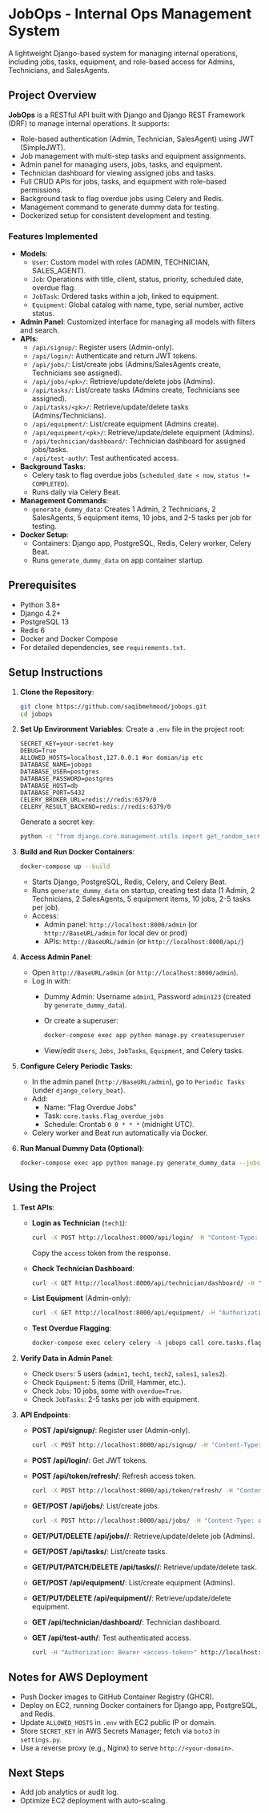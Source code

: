 # JobOps - Internal Ops Management System

A lightweight Django-based system for managing internal operations, including jobs, tasks, equipment, and role-based access for Admins, Technicians, and SalesAgents.

## Project Overview

**JobOps** is a RESTful API built with Django and Django REST Framework (DRF) to manage internal operations. It supports:

- Role-based authentication (Admin, Technician, SalesAgent) using JWT (SimpleJWT).
- Job management with multi-step tasks and equipment assignments.
- Admin panel for managing users, jobs, tasks, and equipment.
- Technician dashboard for viewing assigned jobs and tasks.
- Full CRUD APIs for jobs, tasks, and equipment with role-based permissions.
- Background task to flag overdue jobs using Celery and Redis.
- Management command to generate dummy data for testing.
- Dockerized setup for consistent development and testing.

### Features Implemented

- **Models**:
  - `User`: Custom model with roles (ADMIN, TECHNICIAN, SALES_AGENT).
  - `Job`: Operations with title, client, status, priority, scheduled date, overdue flag.
  - `JobTask`: Ordered tasks within a job, linked to equipment.
  - `Equipment`: Global catalog with name, type, serial number, active status.
- **Admin Panel**: Customized interface for managing all models with filters and search.
- **APIs**:
  - `/api/signup/`: Register users (Admin-only).
  - `/api/login/`: Authenticate and return JWT tokens.
  - `/api/jobs/`: List/create jobs (Admins/SalesAgents create, Technicians see assigned).
  - `/api/jobs/<pk>/`: Retrieve/update/delete jobs (Admins).
  - `/api/tasks/`: List/create tasks (Admins create, Technicians see assigned).
  - `/api/tasks/<pk>/`: Retrieve/update/delete tasks (Admins/Technicians).
  - `/api/equipment/`: List/create equipment (Admins create).
  - `/api/equipment/<pk>/`: Retrieve/update/delete equipment (Admins).
  - `/api/technician/dashboard/`: Technician dashboard for assigned jobs/tasks.
  - `/api/test-auth/`: Test authenticated access.
- **Background Tasks**:
  - Celery task to flag overdue jobs (`scheduled_date < now`, `status != COMPLETED`).
  - Runs daily via Celery Beat.
- **Management Commands**:
  - `generate_dummy_data`: Creates 1 Admin, 2 Technicians, 2 SalesAgents, 5 equipment items, 10 jobs, and 2-5 tasks per job for testing.
- **Docker Setup**:
  - Containers: Django app, PostgreSQL, Redis, Celery worker, Celery Beat.
  - Runs `generate_dummy_data` on app container startup.

## Prerequisites

- Python 3.8+
- Django 4.2+
- PostgreSQL 13
- Redis 6
- Docker and Docker Compose
- For detailed dependencies, see `requirements.txt`.

## Setup Instructions

1. **Clone the Repository**:

   ```bash
   git clone https://github.com/saqibmehmood/jobops.git
   cd jobops
   ```

2. **Set Up Environment Variables**: Create a `.env` file in the project root:

   ```
   SECRET_KEY=your-secret-key
   DEBUG=True
   ALLOWED_HOSTS=localhost,127.0.0.1 #or domian/ip etc
   DATABASE_NAME=jobops
   DATABASE_USER=postgres
   DATABASE_PASSWORD=postgres
   DATABASE_HOST=db
   DATABASE_PORT=5432
   CELERY_BROKER_URL=redis://redis:6379/0
   CELERY_RESULT_BACKEND=redis://redis:6379/0
   ```

   Generate a secret key:

   ```bash
   python -c "from django.core.management.utils import get_random_secret_key; print(get_random_secret_key())"
   ```

3. **Build and Run Docker Containers**:

   ```bash
   docker-compose up --build
   ```

   - Starts Django, PostgreSQL, Redis, Celery, and Celery Beat.
   - Runs `generate_dummy_data` on startup, creating test data (1 Admin, 2 Technicians, 2 SalesAgents, 5 equipment items, 10 jobs, 2-5 tasks per job).
   - Access:
     - Admin panel: `http://localhost:8000/admin` (or `http://BaseURL/admin` for local dev or prod)
     - APIs: `http://BaseURL/admin` (or `http://localhost:8000/api/`)

4. **Access Admin Panel**:

   - Open `http://BaseURL/admin` (or `http://localhost:8000/admin`).
   - Log in with:
     - Dummy Admin: Username `admin1`, Password `admin123` (created by `generate_dummy_data`).
     - Or create a superuser:

       ```bash
       docker-compose exec app python manage.py createsuperuser
       ```
     - View/edit `Users`, `Jobs`, `JobTasks`, `Equipment`, and Celery tasks.

5. **Configure Celery Periodic Tasks**:

   - In the admin panel (`http://BaseURL/admin`), go to `Periodic Tasks` (under `django_celery_beat`).
   - Add:
     - Name: “Flag Overdue Jobs”
     - Task: `core.tasks.flag_overdue_jobs`
     - Schedule: Crontab `0 0 * * *` (midnight UTC).
   - Celery worker and Beat run automatically via Docker.

6. **Run Manual Dummy Data (Optional)**:

   ```bash
   docker-compose exec app python manage.py generate_dummy_data --jobs 20
   ```

## Using the Project

1. **Test APIs**:

   - **Login as Technician** (`tech1`):

     ```bash
     curl -X POST http://localhost:8000/api/login/ -H "Content-Type: application/json" -d '{"username":"tech1","password":"tech1123"}'
     ```

     Copy the `access` token from the response.
   - **Check Technician Dashboard**:

     ```bash
     curl -X GET http://localhost:8000/api/technician/dashboard/ -H "Authorization: Bearer <tech1-token>" -H "Content-Type: application/json"
     ```
   - **List Equipment** (Admin-only):

     ```bash
     curl -X GET http://localhost:8000/api/equipment/ -H "Authorization: Bearer <admin-token>" -H "Content-Type: application/json"
     ```
   - **Test Overdue Flagging**:

     ```bash
     docker-compose exec celery celery -A jobops call core.tasks.flag_overdue_jobs
     ```

2. **Verify Data in Admin Panel**:

   - Check `Users`: 5 users (`admin1`, `tech1`, `tech2`, `sales1`, `sales2`).
   - Check `Equipment`: 5 items (Drill, Hammer, etc.).
   - Check `Jobs`: 10 jobs, some with `overdue=True`.
   - Check `JobTasks`: 2-5 tasks per job with equipment.

3. **API Endpoints**:

   - **POST /api/signup/**: Register user (Admin-only).

     ```bash
     curl -X POST http://localhost:8000/api/signup/ -H "Content-Type: application/json" -H "Authorization: Bearer <admin-token>" -d '{"username":"tech2","email":"tech2@example.com","password":"tech12345","role":"TECHNICIAN"}'
     ```
   - **POST /api/login/**: Get JWT tokens.
   - **POST /api/token/refresh/**: Refresh access token.

     ```bash
     curl -X POST http://localhost:8000/api/token/refresh/ -H "Content-Type: application/json" -d '{"refresh":"your-refresh-token"}'
     ```
   - **GET/POST /api/jobs/**: List/create jobs.

     ```bash
     curl -X POST http://localhost:8000/api/jobs/ -H "Content-Type: application/json" -H "Authorization: Bearer <sales-agent-token>" -d '{"title":"Install AC","description":"Install air conditioner","client_name":"ABC Corp","assigned_to_id":2,"status":"PENDING","priority":"MEDIUM","scheduled_date":"2025-08-10T10:00:00Z"}'
     ```
   - **GET/PUT/DELETE /api/jobs//**: Retrieve/update/delete job (Admins).
   - **GET/POST /api/tasks/**: List/create tasks.
   - **GET/PUT/PATCH/DELETE /api/tasks//**: Retrieve/update/delete task.
   - **GET/POST /api/equipment/**: List/create equipment (Admins).
   - **GET/PUT/DELETE /api/equipment//**: Retrieve/update/delete equipment.
   - **GET /api/technician/dashboard/**: Technician dashboard.
   - **GET /api/test-auth/**: Test authenticated access.

     ```bash
     curl -H "Authorization: Bearer <access-token>" http://localhost:8000/api/test-auth/
     ```

## Notes for AWS Deployment

- Push Docker images to GitHub Container Registry (GHCR).
- Deploy on EC2, running Docker containers for Django app, PostgreSQL, and Redis.
- Update `ALLOWED_HOSTS` in `.env` with EC2 public IP or domain.
- Store `SECRET_KEY` in AWS Secrets Manager; fetch via `boto3` in `settings.py`.
- Use a reverse proxy (e.g., Nginx) to serve `http://<your-domain>`.

## Next Steps

- Add job analytics or audit log.
- Optimize EC2 deployment with auto-scaling.